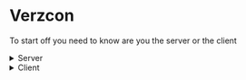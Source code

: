 # Verzcon

To start off you need to know are you the server or the client
<details>
    <summary>Server</summary>
    If you are the server then you should run<br> 

`verzcon --host` <br>
    then it will make a config file and tell you about it, you will have to edit the config file and put the data that it needs <br>
    then run the command again and the server is up and running
</details>
<details>
    <summary>Client</summary>
    If you are the client then you should run<br>

`verzcon` <br>
then it will make a config file and tell you about it, you will have to edit the config file and put the data that it needs <br>
then run the command again and you can see if you are up to date, if you you want to upgrade the do <br>
`verzcon --update`
</details>